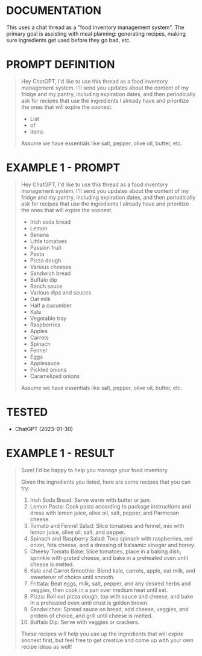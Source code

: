 # DOCUMENTATION

This uses a chat thread as a "food inventory management system". The primary goal is assisting with meal planning: generating recipes, making sure ingredients get used before they go bad, etc.

# PROMPT DEFINITION

> Hey ChatGPT, I'd like to use this thread as a food inventory management system. I'll send you updates about the content of my fridge and my pantry, including expiration dates, and then periodically ask for recipes that use the ingredients I already have and prioritize the ones that will expire the soonest.
> 
> - List
> - of
> - items
> 
> Assume we have essentials like salt, pepper, olive oil, butter, etc.

# EXAMPLE 1 - PROMPT

> Hey ChatGPT, I'd like to use this thread as a food inventory management system. I'll send you updates about the content of my fridge and my pantry, including expiration dates, and then periodically ask for recipes that use the ingredients I already have and prioritize the ones that will expire the soonest.
> 
> - Irish soda bread
> - Lemon
> - Banana
> - Little tomatoes
> - Passion fruit
> - Pasta
> - Pizza dough
> - Various cheeses
> - Sandwich bread
> - Buffalo dip
> - Ranch sauce
> - Various dips and sauces
> - Oat milk
> - Half a cucumber
> - Kale
> - Vegetable tray
> - Raspberries
> - Apples
> - Carrots
> - Spinach
> - Fennel
> - Eggs
> - Applesauce
> - Pickled onions
> - Caramelized onions
> 
> Assume we have essentials like salt, pepper, olive oil, butter, etc.

# TESTED

- ChatGPT (2023-01-30)

# EXAMPLE 1 - RESULT

> Sure! I'd be happy to help you manage your food inventory.
> 
> Given the ingredients you listed, here are some recipes that you can try:
> 
> 1. Irish Soda Bread: Serve warm with butter or jam.
> 2. Lemon Pasta: Cook pasta according to package instructions and dress with lemon juice, olive oil, salt, pepper, and Parmesan cheese.
> 3. Tomato and Fennel Salad: Slice tomatoes and fennel, mix with lemon juice, olive oil, salt, and pepper.
> 4. Spinach and Raspberry Salad: Toss spinach with raspberries, red onion, feta cheese, and a dressing of balsamic vinegar and honey.
> 5. Cheesy Tomato Bake: Slice tomatoes, place in a baking dish, sprinkle with grated cheese, and bake in a preheated oven until cheese is melted.
> 6. Kale and Carrot Smoothie: Blend kale, carrots, apple, oat milk, and sweetener of choice until smooth.
> 7. Frittata: Beat eggs, milk, salt, pepper, and any desired herbs and veggies, then cook in a pan over medium heat until set.
> 8. Pizza: Roll out pizza dough, top with sauce and cheese, and bake in a preheated oven until crust is golden brown.
> 9. Sandwiches: Spread sauce on bread, add cheese, veggies, and protein of choice, and grill until cheese is melted.
> 10. Buffalo Dip: Serve with veggies or crackers.
>
> These recipes will help you use up the ingredients that will expire soonest first, but feel free to get creative and come up with your own recipe ideas as well!
